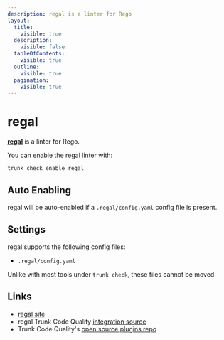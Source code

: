 ```yaml
---
description: regal is a linter for Rego
layout:
  title:
    visible: true
  description:
    visible: false
  tableOfContents:
    visible: true
  outline:
    visible: true
  pagination:
    visible: true
---
```


# regal

[**regal**](https://github.com/StyraInc/regal) is a linter for Rego.

You can enable the regal linter with:

```shell
trunk check enable regal
```

## Auto Enabling

regal will be auto-enabled if a `.regal/config.yaml` config file is present.

## Settings

regal supports the following config files:

* `.regal/config.yaml`

Unlike with most tools under `trunk check`, these files cannot be moved.

## Links

* [regal site](https://github.com/StyraInc/regal)
* regal Trunk Code Quality [integration source](https://github.com/trunk-io/plugins/tree/main/linters/regal)
* Trunk Code Quality's [open source plugins repo](https://github.com/trunk-io/plugins/tree/main)
